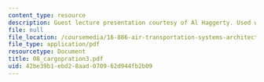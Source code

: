 ```yaml
---
content_type: resource
description: Guest lecture presentation courtesy of Al Haggerty. Used with permission.
file: null
file_location: /coursemedia/16-886-air-transportation-systems-architecting-spring-2004/42be39b1ebd28aad070962d944fb2b09_08_cargopration3.pdf
file_type: application/pdf
resourcetype: Document
title: 08_cargopration3.pdf
uid: 42be39b1-ebd2-8aad-0709-62d944fb2b09
---
```

